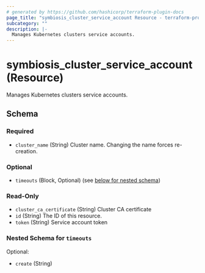 ```yaml
---
# generated by https://github.com/hashicorp/terraform-plugin-docs
page_title: "symbiosis_cluster_service_account Resource - terraform-provider-symbiosis"
subcategory: ""
description: |-
  Manages Kubernetes clusters service accounts.
---
```


# symbiosis_cluster_service_account (Resource)

Manages Kubernetes clusters service accounts.



<!-- schema generated by tfplugindocs -->
## Schema

### Required

- `cluster_name` (String) Cluster name. Changing the name forces re-creation.

### Optional

- `timeouts` (Block, Optional) (see [below for nested schema](#nestedblock--timeouts))

### Read-Only

- `cluster_ca_certificate` (String) Cluster CA certificate
- `id` (String) The ID of this resource.
- `token` (String) Service account token

<a id="nestedblock--timeouts"></a>
### Nested Schema for `timeouts`

Optional:

- `create` (String)


